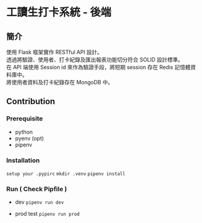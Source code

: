# 工讀生打卡系統 - 後端

## 簡介

使用 Flask 框架實作 RESTful API 設計。\
透過將驗證、使用者、打卡紀錄及匯出報表功能切分符合 SOLID 設計標準。\
在 API 端使用 Session id 來作為驗證手段，將短期 session 存在 Redis 記憶體資料庫中。\
將使用者資料及打卡紀錄存在 MongoDB 中。

## Contribution

### Prerequisite
- python
- pyenv (opt)
- pipenv

### Installation
`setup your .pypirc`
`mkdir .venv`
`pipenv install`

### Run ( Check Pipfile )
- dev
`pipenv run dev`

- prod test
`pipenv run prod`

